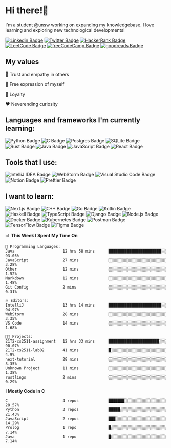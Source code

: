 # Hi there!👋

I'm a student @unsw working on expanding my knowledgebase. I love learning and exploring new technological developments!

[![Linkedin Badge](https://img.shields.io/badge/-ericzhu98-0A66C2?logo=linkedin&style=flat)](https://linkedin.com/in/ericzhu98/)
[![Twitter Badge](https://img.shields.io/badge/-ericzhu98-1DA1F2?logo=twitter&logoColor=white&style=flat)](https://twitter.com/ericzhu98)
[![HackerRank Badge](https://img.shields.io/badge/-ericzhu98-2EC866?logo=hackerrank&logoColor=white&style=flat)](https://hackerrank.com/ericzhu98)
[![LeetCode Badge](https://img.shields.io/badge/-ericzhu98-FFA116?logo=leetcode&logoColor=white&style=flat)](https://leetcode.com/ericzhu98/)
[![freeCodeCamp Badge](https://img.shields.io/badge/-ericzhu98-0A0A23?logo=freecodecamp&logoColor=white&style=flat)](https://freecodecamp.org/ericzhu98)
[![goodreads Badge](https://img.shields.io/badge/-ericzhu98-372213?logo=goodreads&logoColor=white&style=flat)](https://goodreads.com/ericzhu98)

## My values

:blue_heart: Trust and empathy in others

:purple_heart: Free expression of myself

:green_heart: Loyalty

:heart: Neverending curiosity

## Languages and frameworks I'm currently learning:

![Python Badge](https://img.shields.io/badge/-Python-14354C?logo=python&logoColor=white&style=flat-square)
![C Badge](https://img.shields.io/badge/C-%2300599C.svg?logo=c&logoColor=white&style=flat-square)
![Postgres Badge](https://img.shields.io/badge/-Postgres-316192?logo=postgresql&logoColor=white&style=flat-square)
![SQLite Badge](https://img.shields.io/badge/-SQLite-07405e?logo=sqlite&logoColor=white&style=flat-square)
![Rust Badge](https://img.shields.io/badge/-Rust-000000?logo=rust&style=flat-square)
![Java Badge](https://img.shields.io/badge/-Java-007396?logo=java&logoColor=white&style=flat-square)
![JavaScript Badge](https://img.shields.io/badge/-JavaScript-323330?logo=javascript&logoColor=F7DF1E&style=flat-square)
![React Badge](https://img.shields.io/badge/-React-20232a?logo=react&logoColor=2361DAFB&style=flat-square)

## Tools that I use:

![IntelliJ IDEA Badge](https://img.shields.io/badge/-IntelliJ%20IDEA-000000?logo=intellij-idea&logoColor=white&style=flat-square)
![WebStorm Badge](https://img.shields.io/badge/-WebStorm-000000?logo=webstorm&logoColor=white&style=flat-square)
![Visual Studio Code Badge](https://img.shields.io/badge/-Visual%20Studio%20Code-0078d7?logo=visual-studio-code&logoColor=white&style=flat-square)
![Notion Badge](https://img.shields.io/badge/-Notion-000000?logo=notion&logoColor=white&style=flat-square)
![Prettier Badge](https://img.shields.io/badge/-Prettier-F7B93E?logo=prettier&logoColor=white&style=flat-square)

## I want to learn:

![Next.js Badge](https://img.shields.io/badge/-NextJs-000000?logo=next.js&style=flat-square)
![C++ Badge](https://img.shields.io/badge/-C++-00599C?logo=c%2B%2B&logoColor=white&style=flat-square)
![Go Badge](https://img.shields.io/badge/-Go-00ADD8?logo=go&logoColor=white&style=flat-square)
![Kotlin Badge](https://img.shields.io/badge/-Kotlin-0095D5?logo=kotlin&logoColor=white&style=flat-square)
![Haskell Badge](https://img.shields.io/badge/-Haskell-5D4F85?logo=haskell&logoColor=white&style=flat-square)
![TypeScript Badge](https://img.shields.io/badge/-TypeScript-3178C6?logo=typescript&logoColor=white&style=flat-square)
![Django Badge](https://img.shields.io/badge/-Django-092E20?logo=django&logoColor=white&style=flat-square)
![Node.js Badge](https://img.shields.io/badge/-Node.js-339933?logo=node.js&logoColor=white&style=flat-square)
![Docker Badge](https://img.shields.io/badge/-Docker-2496ED?logo=docker&logoColor=white&style=flat-square)
![Kubernetes Badge](https://img.shields.io/badge/-Kubernetes-326CE5?logo=kubernetes&logoColor=white&style=flat-square)
![Postman Badge](https://img.shields.io/badge/-Postman-FF6C37?logo=postman&logoColor=white&style=flat-square)
![TensorFlow Badge](https://img.shields.io/badge/-TensorFlow-FF6F00?logo=tensorflow&logoColor=white&style=flat-square)
![Figma Badge](https://img.shields.io/badge/-Figma-F24E1E?logo=figma&logoColor=white&style=flat-square)

<!--START_SECTION:waka-->
📊 **This Week I Spent My Time On** 

```text
💬 Programming Languages: 
Java                     12 hrs 58 mins      ███████████████████████░░   93.05% 
JavaScript               27 mins             ░░░░░░░░░░░░░░░░░░░░░░░░░   3.28% 
Other                    12 mins             ░░░░░░░░░░░░░░░░░░░░░░░░░   1.52% 
Markdown                 12 mins             ░░░░░░░░░░░░░░░░░░░░░░░░░   1.48% 
Git Config               2 mins              ░░░░░░░░░░░░░░░░░░░░░░░░░   0.31%

🔥 Editors: 
IntelliJ                 13 hrs 14 mins      ███████████████████████░░   94.97% 
WebStorm                 28 mins             ░░░░░░░░░░░░░░░░░░░░░░░░░   3.35% 
VS Code                  14 mins             ░░░░░░░░░░░░░░░░░░░░░░░░░   1.68%

🐱‍💻 Projects: 
21T2-cs2511-assignment   12 hrs 33 mins      ██████████████████████░░░   90.07% 
21T2-cs2511-lab02        41 mins             █░░░░░░░░░░░░░░░░░░░░░░░░   4.9% 
next-tutorial            28 mins             ░░░░░░░░░░░░░░░░░░░░░░░░░   3.35% 
Unknown Project          11 mins             ░░░░░░░░░░░░░░░░░░░░░░░░░   1.38% 
rustlings                2 mins              ░░░░░░░░░░░░░░░░░░░░░░░░░   0.29%

```

**I Mostly Code in C** 

```text
C                        4 repos             ███████░░░░░░░░░░░░░░░░░░   28.57% 
Python                   3 repos             █████░░░░░░░░░░░░░░░░░░░░   21.43% 
JavaScript               2 repos             ███░░░░░░░░░░░░░░░░░░░░░░   14.29% 
Prolog                   1 repo              █░░░░░░░░░░░░░░░░░░░░░░░░   7.14% 
Java                     1 repo              █░░░░░░░░░░░░░░░░░░░░░░░░   7.14%

```



<!--END_SECTION:waka-->
